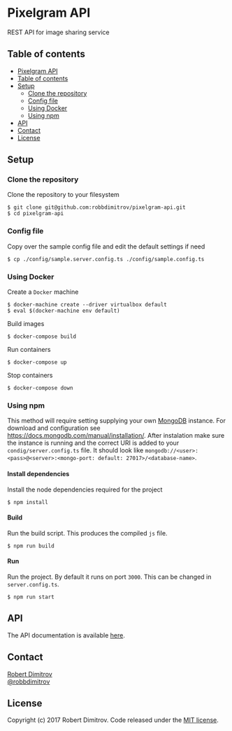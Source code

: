 # Pixelgram API

REST API for image sharing service

## Table of contents

* [Pixelgram API](#pixelgram-api)
* [Table of contents](#table-of-contents)
* [Setup](#setup)
  * [Clone the repository](#clone-the-repository)
  * [Config file](#config-file)
  * [Using Docker](#using-docker)
  * [Using npm](#using-npm)
* [API](#api)
* [Contact](#contact)
* [License](#license)

## Setup

### Clone the repository

Clone the repository to your filesystem

```
$ git clone git@github.com:robbdimitrov/pixelgram-api.git
$ cd pixelgram-api
```

### Config file

Copy over the sample config file and edit the default settings if need

```
$ cp ./config/sample.server.config.ts ./config/sample.config.ts
```

### Using Docker

Create a `Docker` machine

```
$ docker-machine create --driver virtualbox default
$ eval $(docker-machine env default)
```

Build images

```
$ docker-compose build
```

Run containers

```
$ docker-compose up
```

Stop containers

```
$ docker-compose down
```

### Using npm

This method will require setting supplying your own [MongoDB](https://www.mongodb.com/) instance. 
For download and configuration see https://docs.mongodb.com/manual/installation/.
After instalation make sure the instance is running and the correct URI is added to your `condig/server.config.ts` file.
It should look like `mongodb://<user>:<pass>@<server>:<mongo-port: default: 27017>/<database-name>`.

#### Install dependencies

Install the node dependencies required for the project

```
$ npm install
```

#### Build

Run the build script. This produces the compiled `js` file.

```
$ npm run build
```

#### Run

Run the project. By default it runs on port `3000`. This can be changed in `server.config.ts`.

```
$ npm run start
```

## API

The API documentation is available [here](API.md).

## Contact

[Robert Dimitrov](http://robbdimitrov.com)   
[@robbdimitrov](https://twitter.com/robbdimitrov)

## License

Copyright (c) 2017 Robert Dimitrov. Code released under the [MIT license](LICENSE).
